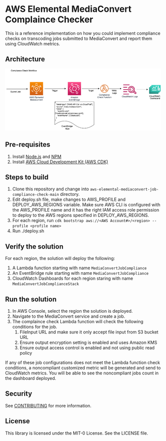 # AWS Elemental MediaConvert Complaince Checker
This is a reference implementation on how you could implement compliance checks on transcoding jobs submitted to MediaConvert and report them using CloudWatch metrics.

## Architecture
![Compliance Check Workflow](/images/workflow.png)

## Pre-requisites

1. Install [Node.js](https://nodejs.org/en/download/) and [NPM](https://docs.npmjs.com/downloading-and-installing-node-js-and-npm)
1. Install [AWS Cloud Development Kit (AWS CDK)](https://docs.aws.amazon.com/cdk/v2/guide/getting_started.html)

## Steps to build

1. Clone this repository and change into `aws-elemental-mediaconvert-job-compliance-check-main` directory.
1. Edit deploy.sh file, make changes to AWS_PROFILE and DEPLOY_AWS_REGIONS variable. Make sure AWS CLI is configured with the AWS_PROFILE name and it has the right IAM access role permission to deploy to the AWS regions specified in DEPLOY_AWS_REGIONS.
1. For each region, run `cdk bootstrap aws://<AWS Account#>/<region> --profile <profile name>`
3. Run ./deploy.sh

## Verify the solution

For each region, the solution will deploy the following:
1. A Lambda function starting with name `MediaConvertJobCompliance`
2. An EventBridge rule starting with name `MediaConvertJobCompliance`
3. CloudWatch Dashboards for each region staring with name `MediaConvertJobComplianceStack`

## Run the solution

1. In AWS Console, select the region the solution is deployed.
1. Navigate to the MediaConvert service and create a job.
1. The complaince check Lambda function will check the following conditions for the job.
    1. FileInput URL and make sure it only accept file input from S3 bucket URL
    1. Ensure output encryption setting is enabled and uses Amazon KMS
    1. Ensure output access control is enabled and not using public read policy

If any of these job configurations does not meet the Lambda function check conditions, a noncompliant customized metric will be generated and send to CloudWatch metrics. You will be able to see the noncompliant jobs count in the dashboard deployed.


## Security

See [CONTRIBUTING](CONTRIBUTING.md#security-issue-notifications) for more information.

## License

This library is licensed under the MIT-0 License. See the LICENSE file.

